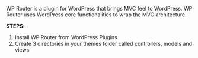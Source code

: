 WP Router is a plugin for WordPress that brings MVC feel to WordPress. WP Router uses WordPress core functionalities to wrap the MVC architecture. 

**STEPS:**
1. Install WP Router from WordPress Plugins
2. Create 3 directories in your themes folder called controllers, models and views

